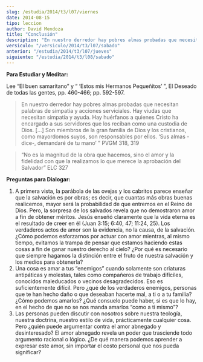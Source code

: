 ```yaml
---
slug: /estudia/2014/t3/l07/viernes
date: 2014-08-15
tipo: leccion
author: David Mendoza
title: "Conclusión"
description: "En nuestro derredor hay pobres almas probadas que necesitan palabras de  simpatía y acciones serviciales. Hay viudas que necesitan simpatía y ayuda. Hay  huérfanos a quienes Cristo ha encargado a sus servidores que los reciban como  una custodia de Dios. [...] Son miembros de ..."
versiculo: "/versiculo/2014/t3/l07/sabado"
anterior: "/estudia/2014/t3/l07/jueves"
siguiente: "/estudia/2014/t3/l08/sabado"
---
```


**Para Estudiar y Meditar:**

Lee “El buen samaritano” y “ ‘Estos mis Hermanos Pequeñitos’ ”, El Deseado de todas las gentes, pp. 460-466; pp. 592-597.

> En nuestro derredor hay pobres almas probadas que necesitan palabras de simpatía y acciones serviciales. Hay viudas que necesitan simpatía y ayuda. Hay huérfanos a quienes Cristo ha encargado a sus servidores que los reciban como una custodia de Dios. [...] Son miembros de la gran familia de Dios y los cristianos, como mayordomos suyos, son responsables por ellos. ‘Sus almas -dice-, demandaré de tu mano’ ” PVGM 318, 319

> “No es la magnitud de la obra que hacemos, sino el amor y la fidelidad con que la realizamos lo que merece la aprobación del Salvador” ELC 327

**Preguntas para Dialogar:**

1.  A primera vista, la parábola de las ovejas y los cabritos parece enseñar que la salvación es por obras; es decir, que cuantas más obras buenas realicemos, mayor será la probabilidad de que entremos en el Reino de Dios. Pero, la sorpresa de los salvados revela que no demostraron amor a fin de obtener méritos. Jesús enseñó claramente que la vida eterna es el resultado de creer en él (Juan 3:15; 6:40, 47; 11:24, 25). Los verdaderos actos de amor son la evidencia, no la causa, de la salvación. ¿Cómo podemos esforzarnos por actuar con amor mientras, al mismo tiempo, evitamos la trampa de pensar que estamos haciendo estas cosas a fin de ganar nuestro derecho al cielo? ¿Por qué es necesario que siempre hagamos la distinción entre el fruto de nuestra salvación y los medios para obtenerla?
2.  Una cosa es amar a tus “enemigos” cuando solamente son criaturas antipáticas y molestas, tales como compañeros de trabajo difíciles, conocidos maleducados o vecinos desagradecidos. Eso es suficientemente difícil. Pero ¿qué de los verdaderos enemigos, personas que te han hecho daño o que deseaban hacerte mal, a ti o a tu familia? ¿Cómo podemos amarlos? ¿Qué consuelo puede haber, si es que lo hay, en el hecho de que no se nos manda amarlos “como a ti mismo”?
3.  Las personas pueden discutir con nosotros sobre nuestra teología, nuestra doctrina, nuestro estilo de vida, prácticamente cualquier cosa. Pero ¿quién puede argumentar contra el amor abnegado y desinteresado? El amor abnegado revela un poder que trasciende todo argumento racional o lógico. ¿De qué manera podemos aprender a expresar este amor, sin importar el costo personal que nos pueda significar?
